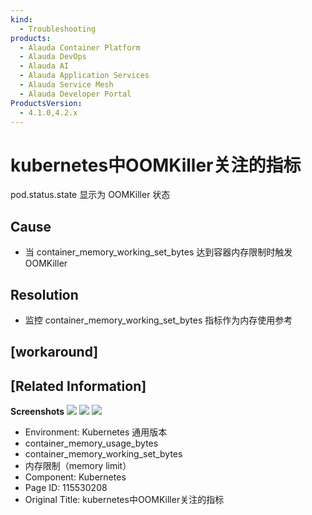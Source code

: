 ```yaml
---
kind:
  - Troubleshooting
products:
  - Alauda Container Platform
  - Alauda DevOps
  - Alauda AI
  - Alauda Application Services
  - Alauda Service Mesh
  - Alauda Developer Portal
ProductsVersion:
  - 4.1.0,4.2.x
---
```

<!-- A type of document that involves encountering a fault, diagnosing it, performing root cause analysis, and providing solutions. -->

# kubernetes中OOMKiller关注的指标

pod.status.state 显示为 OOMKiller 状态

## Cause
- 当 container_memory_working_set_bytes 达到容器内存限制时触发 OOMKiller

## Resolution
- 监控 container_memory_working_set_bytes 指标作为内存使用参考

## [workaround]

## [Related Information]
**Screenshots**
![](https://miro.medium.com/max/1400/1*Gz40O-32944c41LAUISV8w.png)
![](https://miro.medium.com/max/1400/1*io85xea_tViLsMekR02DcQ.png)
![](https://miro.medium.com/max/1400/1*cIHRX97OnMMzAf1KgVTcfA.png)
- Environment: Kubernetes 通用版本
- container_memory_usage_bytes
- container_memory_working_set_bytes
- 内存限制（memory limit）
- Component: Kubernetes
- Page ID: 115530208
- Original Title: kubernetes中OOMKiller关注的指标

